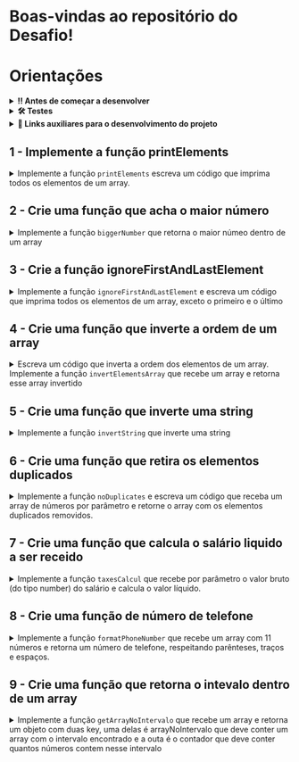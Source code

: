 # Boas-vindas ao repositório do Desafio!

# Orientações

<details>
<summary><strong>‼ Antes de começar a desenvolver</strong></summary><br />

1. Clone o repositório

	*  Use o comando: `git clone git@github.com:UnifelDesenvolvimentoWeb/VanillaChallengesJS.git`

* Entre na pasta do repositório que você acabou de clonar:

	*  `cd VanillaChallengesJS`

2. Instale as dependências

	* Para isso, use o seguinte comando: `npm install`

3. Crie uma branch a partir da branch `master`

	* Verifique se você está na branch `master`
	  * Exemplo: `git branch`
	* Se não estiver, mude para a branch `master`
	  * Exemplo: `git checkout master`
	* Agora, crie uma branch para qual você vai submeter os `commits` do seu projeto:
		* Você deve criar uma branch no seguinte formato: `nome-de-usuario-nome-do-projeto`
		* Exemplo: `git checkout -b arthur-alves-vanillaChallenges`

4. Adicione as mudanças ao _stage_ do Git e faça um `commit`
	* Verifique que as mudanças ainda não estão no _stage_
	  * Exemplo: `git status` (os arquivos no diretório `src` devem aparecer em vermelho)

	* Adicione o novo arquivo ao _stage_ do Git
	  * Exemplo: `git add .` (adicionando todas as mudanças - _que estavam em vermelho_ - ao stage do Git)
	  *  `git status` (deve aparecer listado os arquivos do diretório `src` em verde)

	* Faça o `commit` inicial
	  * Exemplo: `git commit -m 'iniciando o projeto.'` (fazendo o primeiro commit)
	*  `git status` (deve aparecer uma mensagem tipo _nothing to commit_ )

5. Adicione a sua branch com o novo `commit` ao repositório remoto

	* Usando o exemplo anterior: `git push -u origin arthur-alves-vanillaChallenges`

6. Crie um novo `Pull Request`  _(PR)_
	* Vá até a página de _Pull Requests_ do [repositório no GitHub](https://github.com/UnifelDesenvolvimentoWeb/VanillaChallengesJS/pulls)
	* Clique no botão verde _"New pull request"_
	* Clique na caixa de seleção _"Compare"_ e escolha a sua branch **com atenção**
	* Coloque um título para o seu _Pull Request_
    * Exemplo: _"Cria função x"_
	* Clique no botão verde _"Create pull request"_
	* Adicione uma descrição para o _Pull Request_ e clique no botão verde _"Create pull request"_
	*  **Não se preocupe em preencher mais nada por enquanto!**
	* Volte até a [página de _Pull Requests_ do repositório](https://github.com/UnifelDesenvolvimentoWeb/VanillaChallengesJS/pulls) e confira que o seu _Pull Request_ está criado.
	
</details>

<details>
  <summary><strong>🛠 Testes</strong></summary><br />
   Todos os requisitos do projeto serão testados automaticamente por meio do Jest.

  Para rodar o avaliador automático localmente no seu projeto, execute um dos comandos abaixo:

  Para executar todos os testes utilize:
  ```bash
  npm test
  ```

  ***ou***

  Para executar um arquivo de teste específico, utilize `npm test nomeDoArquivoDeTeste`:

  ```bash
  npm test taxesCalcul
  ```

</details>

<details>
  <summary><strong>🔗 Links auxiliares para o desenvolvimento
do projeto</strong></summary><br />
  
  - [JavaScript.com](http://javascript.com/)

  - [W3Schools](https://www.w3schools.com/js/default.asp)

  - [MDN](https://developer.mozilla.org/pt-BR/docs/Web/JavaScript)

  - [StackOverflow](https://pt.stackoverflow.com/questions/tagged/javascript)

</details>

## 1 - Implemente a função printElements

<details>
  <summary>
    Implemente a função <code>printElements</code> escreva um código que imprima todos os elementos de um array.
  </summary> <br />

A função `printElements` recebe um arrray por parâmetro e imprime um por um dos elementos do aray:

</details>

## 2 - Crie uma função que acha o maior número

<details>
  <summary>
  Implemente a função <code>biggerNumber</code> que retorna o maior númeo dentro de um array
 
  </summary> <br />

A função `biggerNumber` recebe um array por parâmetro.

**O que será testado:**
Exemplo
  
- Retorna o valor 20 quando a função é chamada com o parâmetro [1, 6, 8, 5, 19, 20, 10];

- Retorna o valor 5 quando a função é chamada com o parâmetro [1, 5, 3, 2];

- Retorna o valor 10 quando a função é chamada com o parâmetro [5, 8, 4, 10];

</details>


## 3 - Crie a função ignoreFirstAndLastElement

<details>
  <summary>
Implemente a função <code>ignoreFirstAndLastElement</code> e escreva um código que imprima todos os elementos de um array, exceto o primeiro e o último

  </summary> <br />
A função `ignoreFirstAndLastElement` recebe um array como parâmetro e deve imprimir todos os elementos menos o primeiro e o ultimo.

Se o array tiver um tamanho menor que 3 deve imprimir a seguinte mensagem `'Tamanho do array inválido'`
  
  Exemplo: se a função receber o array `[1, 5, 10, 12]`, o retorno deverá ser `[5, 10]`.

**O que será testado:**
  
- Retorne o valor `['JavaScript']` se a função receber `['HTML', 'JavaScript', 'CSS']`;

- Retorne o valor `[10, 5, 20]` se a função receber `[8, 10, 5, 20, 6]` ;

- Retorne o valor `'Tamanho do array inválido'` se a função receber `[4, 7]`.


</details>


## 4 - Crie uma função que inverte a ordem de um array

<details>
  <summary>
Escreva um código que inverta a ordem dos elementos de um array.
Implemente a função <code>invertElementsArray</code> que recebe um array e retorna esse array invertido 

  </summary> <br />
  
  Exemplo:

- Caso o parâmetro passado para a função `invertElementsArray` seja o array `[8, 4, 60, 15]`, a função deverá retornar `[15, 60, 4, 8]`.

**O que será testado:**
  
- Retorne `[10, 7, 23]` quando o parâmetro passado na funcão concatName seja `[23, 7, 10]`;

- Retorne `['uva', 'banana', 'maça']` quando o parâmetro passado na funcão concatName seja `['maça', 'banana', 'uva']`;

</details>

## 5 - Crie uma função que inverte uma string

<details>
  <summary>
Implemente a função <code>invertString</code> que inverte uma string 

  </summary> <br />

A função `invertString` recebe uma string por parâmetro e retorna essa string invertida

Exemplo:

**O que será testado:**

- Retorne `etrevni` quando a string passada por parâ for `inverte`;

- Retorne `olleh` quando a string passada por parâ for `hello`;

</details>


## 6 - Crie uma função que retira os elementos duplicados

<details>
  <summary>
Implemente a função <code>noDuplicates</code> e escreva um código que receba um array de números por parâmetro e retorne o array com os elementos duplicados removidos.

  </summary> <br />
  
  Por exemplo:

- Caso o parâmetro seja um array com valores `[9, 1, 2, 3, 9, 2, 7]`, a função deverá retornar `[9, 1, 2, 3, 7]`

**O que será testado:**

- Retorne `[9, 2, 3, 1]` quando o parâmetro passado na função noDuplicates seja `[9, 1, 2, 3, 9, 1, 3]`;

- Retorne `[0, 4, 9, 1]` quando o parâmetro passado na função noDuplicates seja `[0, 4, 4, 4, 9, 1]`;

- Retorne `[0]` quando o parâmetro passado na função noDuplicates seja `[0, 0, 0]`.


</details>


## 7 - Crie uma função que calcula o salário liquido a ser receido

<details>
  <summary>
Implemente a função <code>taxesCalcul</code> que recebe por parâmetro o valor bruto (do tipo number) do salário e calcula o valor líquido.

</summary> <br />
Utilize if...else para escrever um código que, dado um salário bruto, calcule o salário líquido a ser recebido.
Uma pessoa que trabalha de carteira assinada no Brasil tem descontados de seu salário bruto o INSS (Instituto Nacional do Seguro Social) e o IR (Imposto de Renda).

A notação para um salário de R$1.500,10, por exemplo, deve ser 1500.10.

Para as faixas de impostos, use as seguintes referências:

INSS
Salário bruto até R$ 1.556,94: alíquota de 8%;
Salário bruto de R$ 1.556,95 a R$ 2.594,92: alíquota de 9%;
Salário bruto de R$ 2.594,93 a R$ 5.189,82: alíquota de 11%;
Salário bruto acima de R$ 5.189,82: alíquota máxima de R$ 570,88.
IR
Até R$ 1.903,98: isento de imposto de renda;
De R$ 1.903,99 a 2.826,65: alíquota de 7,5% e parcela de R$ 142,80 a deduzir do imposto;
De R$ 2.826,66 a R$ 3.751,05: alíquota de 15% e parcela de R$ 354,80 a deduzir do imposto;
De R$ 3.751,06 a R$ 4.664,68: alíquota de 22,5% e parcela de R$ 636,13 a deduzir do imposto;
Acima de R$ 4.664,68: alíquota de 27,5% e parcela de R$ 869,36 a deduzir do imposto.
O cálculo deve ser o demonstrado a seguir
O salário bruto está entre R$ 2.594,93 e R$ 5.189,82, então sua alíquota para o INSS é de 11%. O INSS será 11% de R$ 3.000, ou seja, R$ 330,00.

Para descobrir o salário-base, subtraia do salário bruto a alíquota do INSS: R$ 3.000,00 - R$ 330,00 = R$ 2.670,00.

Para calcular o valor do IR, considera-se um salário-base (já deduzido o INSS) entre R$ 1.903,99 e 2.826,65, em que a alíquota é de 7.5%, com parcela de R$ 142,80 a deduzir do imposto. Assim, tem-se:

R$ 2.670,00 - salário com INSS já deduzido;
7.5% - alíquota de imposto de renda, que representa um desconto de R$ 200,25;
R$ 142,80 - parcela a ser deduzida do imposto de renda.
Para obter o valor do imposto de renda, calcula-se: R$ 200,25 (que representa 7,5% de R$ 2.670,00) - R$ 142,80 (dedução do imposto de renda) = R$ 57,45.

Para obter o salário líquido, calcula-se: R$ 2.670,00 - R$ 57,45 (salário-base - valor IR) = R$ 2.612,55.

Resultado: Salário: R$ 2612.55.
   
Exemplo:

**O que será testado:**

- A função recebe um valor do tipo number por parâmetro

- Retorna `'Salário: R$ 2612.55.'` caso o parâmeto passado seja 3000;

- Retorna `'Salário: R$ 1820'` caso o parâmeto passado seja 2000;

- Retorna `'Salário: R$ 3532.1.'` caso o parâmeto passado seja 4200;


</details>

## 8 - Crie uma função de número de telefone

<details>
  <summary>
Implemente a função  <code>formatPhoneNumber</code> que recebe um array com 11 números e retorna um número de telefone, respeitando parênteses, traços e espaços.

  </summary> <br />

Exemplo: caso o parâmetro da função seja `[1, 2, 3, 4, 5, 6, 7, 8, 9, 0, 1]`, a função `formatPhoneNumber` deverá retornar `(12) 34567-8901`.

- Retorne a frase `'Array com tamanho incorreto.'` se a função receber um array com tamanho diferente de 11;

- Retorne a string `'não é possível gerar um número de telefone com esses valores'` caso algum dos números do array seja **menor** que 0, **maior** que 9 ou se repita 3 vezes ou mais.


**O que será testado:**
  
- Retorne a string 'Array com tamanho incorreto.' caso o array tenha o tamanho diferente de 11;

- Retorne a string "não é possível gerar um número de telefone com esses valores" caso algum dos números do array seja menor que 0;

- Retorne a string "não é possível gerar um número de telefone com esses valores" caso algum número do array seja maior que 9;

- Retorne a string "não é possível gerar um número de telefone com esses valores" caso algum número do array se repetir 3 vezes ou mais;

- Retorne um número de telefone, respeitando parênteses, traços e espaços caso os números do array estejam de acordo com as especificações.


</details>

## 9 - Crie uma função que retorna o intevalo dentro de um array

<details>
  <summary>
Implemente a função  <code>getArrayNoIntervalo</code> que recebe um array e retorna um objeto com duas key, uma delas é arrayNoIntervalo que deve conter um array com o intervalo encontrado e a outa é o contador que deve conter quantos números contem nesse intervalo 
  </summary> <br />

  A função recebe 3 parâmetos, o primeiro é um `array` de números, o segundo é um número que representa o `inicio` do intervalo selecionado, o terceiro representa o `fim` do intervalo selecionado

Exemplo: caso o parâmetro da função seja `[1, 2, 3, 4, 5, 1], 2, 4`, a função `getArrayNoIntervalo` deverá retornar `{ arrayNoIntervalo: [2, 3, 4], contador: 3 };`.

**O que será testado:**

- Retorne o objeto `{ arrayNoIntervalo: [2, 3, 4], contador: 3 };` se a essa função for chamada com esses parâmetros `getArrayNoIntervalo([1, 2, 3, 4, 5, 1], 2, 4)`;

- Retorne o objeto `{ arrayNoIntervalo: [20, 63, 80], contador: 3 };` se a essa função for chamada com esses parâmetros `getArrayNoIntervalo([20, 14, 5, 6, 9, 63, 80, 120], 20, 80)`;

- Retorne o objeto `{ arrayNoIntervalo: [15, 21, 30], contador: 3 };` se a essa função for chamada com esses parâmetros `getArrayNoIntervalo([15, 4, 6, 9, 21, 30, 7], 15, 30)`;

</details>